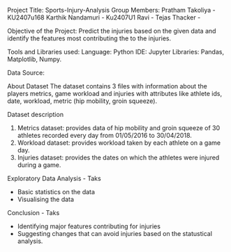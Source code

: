 Project Title: Sports-Injury-Analysis
Group Members:
Pratham Takoliya - KU2407u168
Karthik Nandamuri - Ku2407U1
Ravi - 
Tejas Thacker -


Objective of the Project:
Predict the injuries based on the given data and identify the features most contributing the to the injuries.

Tools and Libraries used:
Language: Python
IDE: Jupyter
Libraries: Pandas, Matplotlib, Numpy.

Data Source:

 
 
About Dataset
The dataset contains 3 files with information about the players metrics, game workload and injuries with attributes like athlete ids, date, workload, metric (hip mobility, groin squeeze).

Dataset description
1. Metrics dataset: provides data of hip mobility and groin squeeze of 30 athletes recorded every day from 01/05/2016 to 30/04/2018.
2. Workload dataset: provides workload taken by each athlete on a game day.
3. Injuries dataset: provides the dates on which the athletes were injured during a game.


Exploratory Data Analysis - Taks
- Basic statistics on the data
- Visualising the data

Conclusion - Taks
- Identifying major features contributing for injuries
- Suggesting changes that can avoid injuries based on the statustical analysis.
